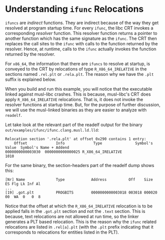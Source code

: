 # Understanding `ifunc` Relocations

`ifuncs` are _indirect_ functions. They are indirect because of the way they get
resolved at program startup time. For every `ifunc`, the libc CRT invokes a
corresponding  _resolver_ function. This resolver function returns a pointer to
another function which has the same signature as the `ifunc`. The CRT then
replaces the call sites to the `ifunc` with calls to the function returned by
the resolver. Hence, at runtime, calls to the `ifunc` actually invokes the
function returned by the resolver.

For `x86_64`, the information that there are `ifuncs` to resolve at startup, is
conveyed to the CRT by relocations of type `R_X86_64_IRELATIVE` in the sections
named `.rel.plt` or `.rela.plt`. The reason why we have the `.plt` suffix is
explained below.

When you build and run this example, you will notice that the executable linked
against musl-libc crashes. This is because, musl-libc's CRT does apply
`R_X86_64_IRELATIVE` relocations. That is, it does not invoke the resolver
functions at startup time. But, for the purpose of further discussion, we
will use the musl-linked binaries as they are easier to analyze with `readelf`.

Let take look at the relevant part of the readelf output for the binary
`out/examples/ifunc/ifunc.clang.musl.ld.lld`:

```
Relocation section '.rela.plt' at offset 0x290 contains 1 entry:
    Offset             Info             Type               Symbol's Value  Symbol's Name + Addend
0000000000003030  0000000000000025 R_X86_64_IRELATIVE                        1010
```

For the same binary, the section-headers part of the readelf dump shows this:

```
[Nr] Name              Type            Address          Off    Size   ES Flg Lk Inf Al
...
[19] .got.plt          PROGBITS        0000000000003018 003018 000020 00  WA  0   0  8
```

Notice that the offset at which the `R_X86_64_IRELATIVE` relocation is to be
applied falls in the `.got.plt` section and not the `.text` section. This is
because, text relocations are not allowed at run time, so the linker generates
a PLT based relocation. This is the reason why the `ifunc` related relocations
are listed in `.rel[a].plt` (with the `.plt` prefix indicating that it
corresponds to relocations for entities listed in the PLT).

